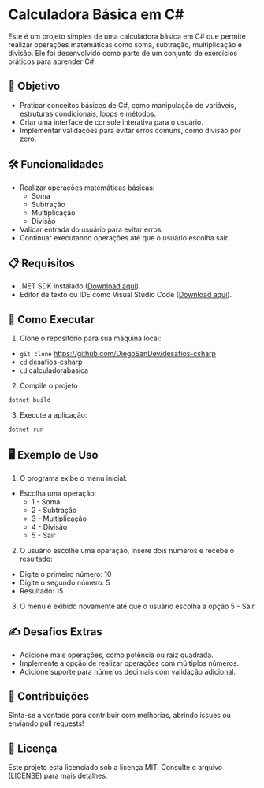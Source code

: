 # Calculadora Básica em C#

Este é um projeto simples de uma calculadora básica em C# que permite realizar operações matemáticas como soma, subtração, multiplicação e divisão. Ele foi desenvolvido como parte de um conjunto de exercícios práticos para aprender C#.

## :dart: Objetivo

- Praticar conceitos básicos de C#, como manipulação de variáveis, estruturas condicionais, loops e métodos.
- Criar uma interface de console interativa para o usuário.
- Implementar validações para evitar erros comuns, como divisão por zero.

## :hammer_and_wrench: Funcionalidades

- Realizar operações matemáticas básicas:
    - Soma
    - Subtração
    - Multiplicação
    - Divisão
- Validar entrada do usuário para evitar erros.
- Continuar executando operações até que o usuário escolha sair.

## :clipboard: Requisitos

- .NET SDK instalado ([Download aqui](https://dotnet.microsoft.com/pt-br/download/visual-studio-sdks)).
- Editor de texto ou IDE como Visual Studio Code ([Download aqui](https://code.visualstudio.com/)).

## :rocket: Como Executar

1. Clone o repositório para sua máquina local:
- `git clone` https://github.com/DiegoSanDev/desafios-csharp
- `cd` desafios-csharp
- `cd` calculadorabasica
2. Compile o projeto
```bash
dotnet build
```
3. Execute a aplicação:
```bash
dotnet run
```

## :desktop_computer: Exemplo de Uso
1. O programa exibe o menu inicial:

- Escolha uma operação:
    - 1 - Soma
    - 2 - Subtração
    - 3 - Multiplicação
    - 4 - Divisão
    - 5 - Sair

2. O usuário escolhe uma operação, insere dois números e recebe o resultado:

- Digite o primeiro número: 10
- Digite o segundo número: 5
- Resultado: 15

3. O menu é exibido novamente até que o usuário escolha a opção 5 - Sair.

## :writing_hand: Desafios Extras

- Adicione mais operações, como potência ou raiz quadrada.
- Implemente a opção de realizar operações com múltiplos números.
- Adicione suporte para números decimais com validação adicional.

## :handshake: Contribuições

Sinta-se à vontade para contribuir com melhorias, abrindo issues ou enviando pull requests!

## :open_book: Licença

Este projeto está licenciado sob a licença MIT. Consulte o arquivo ([LICENSE](https://github.com/DiegoSanDev/desafios-csharp/blob/main/LICENSE)) para mais detalhes.
